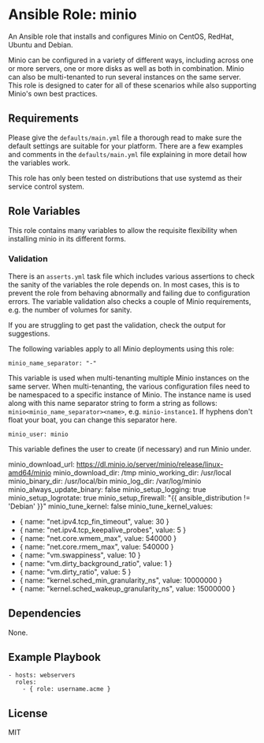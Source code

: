 # Ansible Role: minio

An Ansible role that installs and configures Minio on CentOS, RedHat, Ubuntu and Debian.

Minio can be configured in a variety of different ways, including across one or more servers, one or more disks as well as both in combination.
Minio can also be multi-tenanted to run several instances on the same server.
This role is designed to cater for all of these scenarios while also supporting Minio's own best practices.

## Requirements

Please give the `defaults/main.yml` file a thorough read to make sure the default settings are suitable for your platform.
There are a few examples and comments in the `defaults/main.yml` file explaining in more detail how the variables work.

This role has only been tested on distributions that use systemd as their service control system.

## Role Variables

This role contains many variables to allow the requisite flexibility when installing minio in its different forms.

### Validation

There is an `asserts.yml` task file which includes various assertions to check the sanity of the variables the role depends on.
In most cases, this is to prevent the role from behaving abnormally and failing due to configuration errors.
The variable validation also checks a couple of Minio requirements, e.g. the number of volumes for sanity.

If you are struggling to get past the validation, check the output for suggestions.

The following variables apply to all Minio deployments using this role:

```
minio_name_separator: "-"
```
This variable is used when multi-tenanting multiple Minio instances on the same server.
When multi-tenanting, the various configuration files need to be namespaced to a specific instance of Minio.
The instance name is used along with this name separator string to form a string as follows: `minio<minio_name_separator><name>`, e.g. `minio-instance1`.
If hyphens don't float your boat, you can change this separator here.

```
minio_user: minio
```
This variable defines the user to create (if necessary) and run Minio under.


minio_download_url: https://dl.minio.io/server/minio/release/linux-amd64/minio
minio_download_dir: /tmp
minio_working_dir: /usr/local
minio_binary_dir: /usr/local/bin
minio_log_dir: /var/log/minio
minio_always_update_binary: false
minio_setup_logging: true
minio_setup_logrotate: true
minio_setup_firewall: "{{ ansible_distribution != 'Debian' }}"
minio_tune_kernel: false
minio_tune_kernel_values:
  - { name: "net.ipv4.tcp_fin_timeout", value: 30 }
  - { name: "net.ipv4.tcp_keepalive_probes", value: 5 }
  - { name: "net.core.wmem_max", value: 540000 }
  - { name: "net.core.rmem_max", value: 540000 }
  - { name: "vm.swappiness", value: 10 }
  - { name: "vm.dirty_background_ratio", value: 1 }
  - { name: "vm.dirty_ratio", value: 5 }
  - { name: "kernel.sched_min_granularity_ns", value: 10000000 }
  - { name: "kernel.sched_wakeup_granularity_ns", value: 15000000 }

## Dependencies

None.

## Example Playbook

    - hosts: webservers
      roles:
        - { role: username.acme }

## License

MIT
